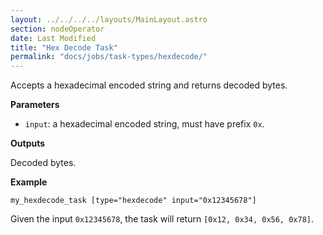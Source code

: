 ```yaml
---
layout: ../../../../layouts/MainLayout.astro
section: nodeOperator
date: Last Modified
title: "Hex Decode Task"
permalink: "docs/jobs/task-types/hexdecode/"
---
```


Accepts a hexadecimal encoded string and returns decoded bytes.

**Parameters**

- `input`: a hexadecimal encoded string, must have prefix `0x`.

**Outputs**

Decoded bytes.

**Example**

```jpv2
my_hexdecode_task [type="hexdecode" input="0x12345678"]
```

Given the input `0x12345678`, the task will return `[0x12, 0x34, 0x56, 0x78]`.
